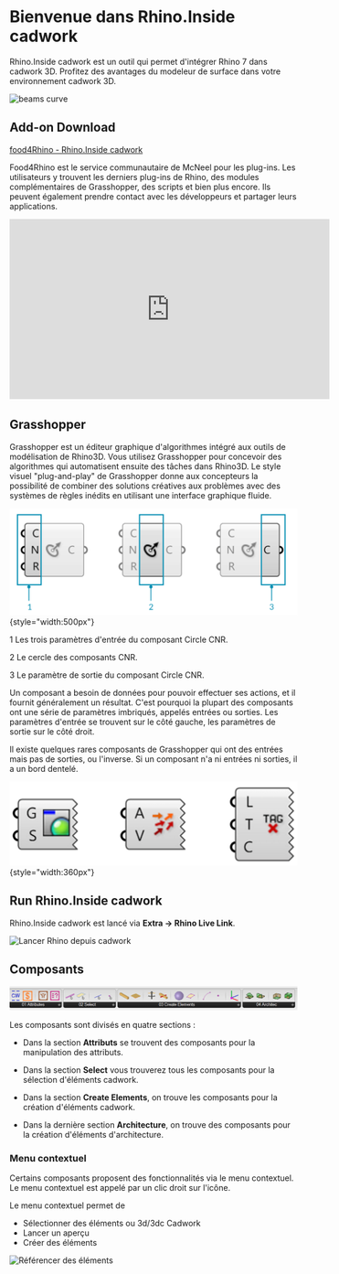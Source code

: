 # Bienvenue dans Rhino.Inside cadwork

Rhino.Inside cadwork est un outil qui permet d'intégrer Rhino 7 dans cadwork 3D.
Profitez des avantages du modeleur de surface dans votre environnement cadwork
3D.

![beams curve](img/beams_curve.gif "beams curve")

## Add-on Download

[food4Rhino - Rhino.Inside cadwork](https://www.food4rhino.com/en/app/rhinoinside-cadwork-3d?lang=fr)

Food4Rhino est le service communautaire de McNeel pour les plug-ins. Les
utilisateurs y trouvent les derniers plug-ins de Rhino, des modules
complémentaires de Grasshopper, des scripts et bien plus encore. Ils peuvent
également prendre contact avec les développeurs et partager leurs applications.

<iframe width="560" height="315" src="https://www.youtube.com/embed/vBh1UHg6ZHQ"
        title="YouTube video player" frameborder="0"
        allow="accelerometer; autoplay; clipboard-write; encrypted-media; gyroscope; picture-in-picture"
        allowfullscreen></iframe>

## Grasshopper

Grasshopper est un éditeur graphique d'algorithmes intégré aux outils de
modélisation de Rhino3D. Vous utilisez Grasshopper pour concevoir des
algorithmes qui automatisent ensuite des tâches dans Rhino3D. Le style visuel
"plug-and-play" de Grasshopper donne aux concepteurs la possibilité de combiner
des solutions créatives aux problèmes avec des systèmes de règles inédits en
utilisant une interface graphique fluide.

![Grasshoper component parts](img/process.png){style="width:500px"}

<span class="bullet-number">1</span> Les trois paramètres d'entrée du composant
Circle CNR.

<span class="bullet-number">2</span> Le cercle des composants CNR.

<span class="bullet-number">3</span> Le paramètre de sortie du composant Circle
CNR.

Un composant a besoin de données pour pouvoir effectuer ses actions, et il
fournit généralement un résultat. C'est pourquoi la plupart des composants ont
une série de paramètres imbriqués, appelés entrées ou sorties. Les paramètres
d'entrée se trouvent sur le côté gauche, les paramètres de sortie sur le côté
droit.

Il existe quelques rares composants de Grasshopper qui ont des entrées mais pas
de sorties, ou l'inverse. Si un composant n'a ni entrées ni sorties, il a un
bord dentelé.

![Grasshoper component parts](img/components.png){style="width:360px"}

## Run Rhino.Inside cadwork

Rhino.Inside cadwork est lancé via **Extra -> Rhino Live Link**.

![Lancer Rhino depuis cadwork](img/run.gif)

## Composants

![Backup Text](img/comps.png "Components")

Les composants sont divisés en quatre sections&nbsp;:

- Dans la section **Attributs** se trouvent des composants pour la manipulation
  des attributs.

- Dans la section **Select** vous trouverez tous les composants pour la
  sélection d'éléments cadwork.

- Dans la section **Create Elements**, on trouve les composants pour la création
  d'éléments cadwork.

- Dans la dernière section **Architecture**, on trouve des composants pour la
  création d'éléments d'architecture.

### Menu contextuel

Certains composants proposent des fonctionnalités via le menu contextuel. Le
menu contextuel est appelé par un clic droit sur l'icône.

Le menu contextuel permet de

- Sélectionner des éléments ou 3d/3dc Cadwork
- Lancer un aperçu
- Créer des éléments

![Référencer des éléments](img/get_elements.gif "Référencer des éléments")
